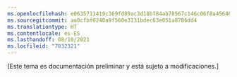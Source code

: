 ```yaml
---
ms.openlocfilehash: e0635711419c369fd89ac3d18bf84ab78567c146c06f8a456462608c170bca39
ms.sourcegitcommit: aa0cfbf6240a9f560e3131bdec63e051a8786dd4
ms.translationtype: HT
ms.contentlocale: es-ES
ms.lasthandoff: 08/10/2021
ms.locfileid: "7032321"
---
```


[Este tema es documentación preliminar y está sujeto a modificaciones.]
